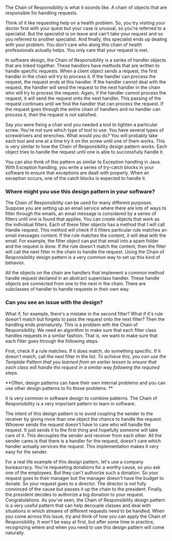 The Chain of Responsibility is what it sounds like. A chain of objects that are responsible for handling requests. 

Think of it like requesting help on a health problem. So, you try visiting your doctor first with your quest but your case is unusual,
so you're referred to a specialist. But the specialist is on leave and can't take your request and so you referred to another specialist.
And finally, this specialist ends up dealing with your problem. You don't care who along this chain of health professionals actually helps. You only care that your request is met. 

In software design, the Chain of Responsibility is a series of handler objects that are linked together. These handlers have methods that are written to handle specific requests. When a client object sends a request, the first handler in the chain will try to process it. If the handler can process the request, the request ends at this handler. If the handler cannot deal with the request, the handler will send the request to the next handler in the chain who will try to process the request. Again, if the handler cannot process the request, it will send the request onto the next handler. This passing of the request continues until we find the handler that can process the request. If the request goes through the entire chain of handlers and no handler can process it, then the request is not satisfied. 

Say you were fixing a chair and you needed a tool to tighten a particular screw. You're not sure which type of tool to use. You have several types of screwdrivers and wrenches. What would you do? You will probably take each tool and one at a time try it on the screw until one of them works. This is very similar to how the Chain of Responsibility design pattern works. Each object tries to handle the request until one is able to successfully handle it. 

You can also think of this pattern as similar to Exception handling in Java. With Exception handling, you write a series of try-catch blocks in your software to ensure that exceptions are dealt with properly. When an exception occurs, one of the catch blocks is expected to handle it. 

### Where might you use this design pattern in your software?
The Chain of Responsibility can be used for many different purposes. Suppose you are setting up an email service where there are lots of ways to filter through the emails, an email message is considered by a series of filters until one is found that applies. You can create objects that work as the individual filters. Each of these filter objects has a method that I will call Handle request. This method will check if it filters particular rule matches an email messages content. If the rule matches the content, it will deal with the email.
For example, the filter object can put that email into a spam folder and the request is done. If the rule doesn't match the content,
then the filter will call the next filter in the chain to handle the request. Using the Chain of Responsibility design pattern is a very common way to set up this kind of behavior. 

All the objects on the chain are handlers that implement a common method handle request declared in an abstract superclass handler. These handle objects are connected from one to the next in the chain. There are subclasses of handler to handle requests in their own way.

### Can you see an issue with the design?
What if, for example, there's a mistake in the second filter? What if it's rule doesn't match but forgets to pass the request onto the next filter? Then the handling ends prematurely. This is a problem with the Chain of Responsibility. We need an algorithm to make sure that each filter class handles requests in a similar fashion. That is, we want to make sure that each filter goes through the following steps.

First, check if a rule matches. If it does match, do something specific. If it doesn't match, call the next filter in the list.
*To achieve this, you can use the Template Pattern that you learned from an earlier lesson to ensure that each class will handle the request in a similar way following the required steps.*

**Often, design patterns can have their own internal problems and you can use other design patterns to fix those problems. **

It is very common in software design to combine patterns.
The Chain of Responsibility is a very important pattern to learn in software. 


The intent of this design pattern is to avoid coupling the sender to the receiver by giving more than one object the chance to handle the request. Whoever sends the request doesn't have to care who will handle the request. It just sends it to the first thing and hopefully someone will take care of it. This decouples the sender and receiver from each other. All the sender cares is that there is a handler for the request, doesn't care which handler actually services the request. This implementation makes it very easy for the sender. 

For a real life example of this design pattern, let's use a company bureaucracy. You're requesting donations for a worthy cause,
so you ask one of the employees. But they can't authorize such a donation. So your request goes to their manager but the manager doesn't have the budget to donate. So your request goes to a director. The director is not fully convinced of the cause but passes it up the chain to the president. Finally, the president decides to authorize a big donation to your request. Congratulations. As you've seen,
the Chain of Responsibility design pattern is a very useful pattern that can help decouple classes and deal with situations in which
streams of different requests need to be handled. When you come across this issue, try and think of how you can apply the Chain of Responsibility. It won't be easy at first, but after some time in practice, recognizing where and when you need to use this design pattern will come naturally.

